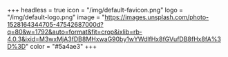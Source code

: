+++
headless = true
icon = "/img/default-favicon.png"
logo = "/img/default-logo.png"
image = "https://images.unsplash.com/photo-1528164344705-47542687000d?q=80&w=1792&auto=format&fit=crop&ixlib=rb-4.0.3&ixid=M3wxMjA3fDB8MHxwaG90by1wYWdlfHx8fGVufDB8fHx8fA%3D%3D"
color = "#5a4ae3"
+++
